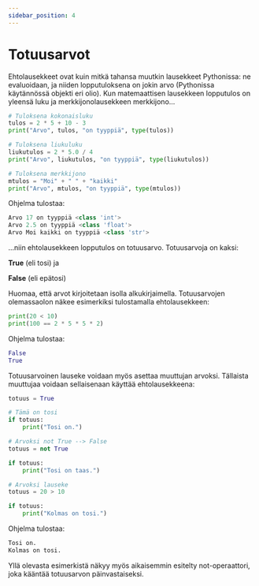 ```yaml
---
sidebar_position: 4
---
```


# Totuusarvot

Ehtolausekkeet ovat kuin mitkä tahansa muutkin lausekkeet Pythonissa: ne evaluoidaan, ja niiden lopputuloksena on jokin arvo (Pythonissa käytännössä objekti eri olio). Kun matemaattisen lausekkeen lopputulos on yleensä luku ja merkkijonolausekkeen merkkijono...

```python 
# Tuloksena kokonaisluku
tulos = 2 * 5 + 10 - 3
print("Arvo", tulos, "on tyyppiä", type(tulos))

# Tuloksena liukuluku
liukutulos = 2 * 5.0 / 4
print("Arvo", liukutulos, "on tyyppiä", type(liukutulos))

# Tuloksena merkkijono
mtulos = "Moi" + " " + "kaikki"
print("Arvo", mtulos, "on tyyppiä", type(mtulos))
 ```

Ohjelma tulostaa:
```python 
Arvo 17 on tyyppiä <class 'int'>
Arvo 2.5 on tyyppiä <class 'float'>
Arvo Moi kaikki on tyyppiä <class 'str'>
 ```

...niin ehtolausekkeen lopputulos on totuusarvo. Totuusarvoja on kaksi:

**True** (eli tosi) ja

**False** (eli epätosi)

Huomaa, että arvot kirjoitetaan isolla alkukirjaimella.
Totuusarvojen olemassaolon näkee esimerkiksi tulostamalla ehtolausekkeen:

```python 
print(20 < 10)
print(100 == 2 * 5 * 5 * 2)
 ```

Ohjelma tulostaa:
```python 
False
True
 ```

Totuusarvoinen lauseke voidaan myös asettaa muuttujan arvoksi. Tällaista muuttujaa voidaan sellaisenaan käyttää ehtolausekkeena:

```python 
totuus = True

# Tämä on tosi
if totuus:
    print("Tosi on.")

# Arvoksi not True --> False
totuus = not True

if totuus:
    print("Tosi on taas.")

# Arvoksi lauseke
totuus = 20 > 10

if totuus:
    print("Kolmas on tosi.")
 ```

Ohjelma tulostaa:
```python 
Tosi on.
Kolmas on tosi.
 ```

Yllä olevasta esimerkistä näkyy myös aikaisemmin esitelty not-operaattori, joka kääntää totuusarvon päinvastaiseksi.